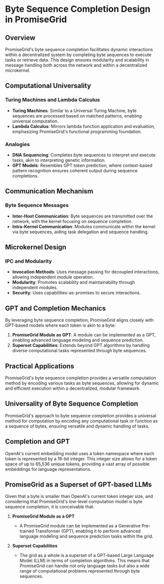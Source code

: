 # Byte Sequence Completion Design in PromiseGrid

## Overview

PromiseGrid's byte sequence completion facilitates dynamic interactions within a decentralized system by completing byte sequences to execute tasks or retrieve data. This design ensures modularity and scalability in message handling both across the network and within a decentralized microkernel.

## Computational Universality

### Turing Machines and Lambda Calculus
- **Turing Machines**: Similar to a Universal Turing Machine, byte sequences are processed based on matched patterns, enabling universal computation.
- **Lambda Calculus**: Mirrors lambda function application and evaluation, emphasizing PromiseGrid's functional programming foundation.

### Analogies
- **DNA Sequencing**: Completes byte sequences to interpret and execute tasks, akin to interpreting genetic information.
- **GPT Models**: Resembles GPT token prediction, where context-based pattern recognition ensures coherent output during sequence completions.

## Communication Mechanism

### Byte Sequence Messages
- **Inter-Host Communication**: Byte sequences are transmitted over the network, with the kernel focusing on sequence completion.
- **Intra-Kernel Communication**: Modules communicate within the kernel via byte sequences, aiding task delegation and sequence handling.

## Microkernel Design

### IPC and Modularity
- **Invocation Methods**: Uses message passing for decoupled interactions, allowing independent module operation.
- **Modularity**: Promotes scalability and maintainability through independent modules.
- **Security**: Uses capabilities-as-promises to secure interactions.

## GPT and Completion Mechanics

By leveraging byte sequence completion, PromiseGrid aligns closely with GPT-based models where each token is akin to a byte:

1. **PromiseGrid Module as GPT**: A module can be implemented as a GPT, enabling advanced language modeling and sequence prediction.
2. **Superset Capabilities**: Extends beyond GPT algorithms by handling diverse computational tasks represented through byte sequences.

## Practical Applications

PromiseGrid's byte sequence completion provides a versatile computation method by encoding various tasks as byte sequences, allowing for dynamic and efficient execution within a decentralized, modular framework.

## Universality of Byte Sequence Completion

PromiseGrid's approach to byte sequence completion provides a universal method for computation by encoding any computational task or function as a sequence of bytes, ensuring versatile and dynamic handling of tasks.

## Completion and GPT

OpenAI's current embedding model uses a token namespace where each token is represented by a 16-bit integer. This integer size allows for a token space of up to 65,536 unique tokens, providing a vast array of possible embeddings for language representations. 

## PromiseGrid as a Superset of GPT-based LLMs

Given that a byte is smaller than OpenAI's current token integer size, and considering that PromiseGrid's low-level computation model is byte sequence completion, it is conceivable that:

1. **PromiseGrid Module as a GPT**
   - A PromiseGrid module can be implemented as a Generative Pre-trained Transformer (GPT), enabling it to perform advanced language modeling and sequence prediction tasks within the grid.
   
2. **Superset Capabilities**
   - The grid as a whole is a superset of a GPT-based Large Language Model (LLM) in terms of completion algorithms. This means that PromiseGrid can handle not only language tasks but also a wide range of computational problems represented through byte sequences.


